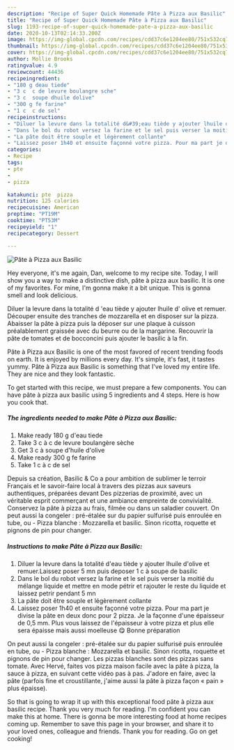 ```yaml
---
description: "Recipe of Super Quick Homemade Pâte à Pizza aux Basilic"
title: "Recipe of Super Quick Homemade Pâte à Pizza aux Basilic"
slug: 1193-recipe-of-super-quick-homemade-pate-a-pizza-aux-basilic
date: 2020-10-13T02:14:33.200Z
image: https://img-global.cpcdn.com/recipes/cdd37c6e1204ee80/751x532cq70/pate-a-pizza-aux-basilic-photo-principale-de-la-recette.jpg
thumbnail: https://img-global.cpcdn.com/recipes/cdd37c6e1204ee80/751x532cq70/pate-a-pizza-aux-basilic-photo-principale-de-la-recette.jpg
cover: https://img-global.cpcdn.com/recipes/cdd37c6e1204ee80/751x532cq70/pate-a-pizza-aux-basilic-photo-principale-de-la-recette.jpg
author: Mollie Brooks
ratingvalue: 4.9
reviewcount: 44436
recipeingredient:
- "180 g deau tiede"
- "3 c  c de levure boulangre sche"
- "3 c  soupe dhuile dolive"
- "300 g fe farine"
- "1 c  c de sel"
recipeinstructions:
- "Diluer la levure dans la totalité d&#39;eau tiède y ajouter lhuile d&#39;olive et remuer.Laissez poser 5 mn puis deposer 1 c à soupe de basilic"
- "Dans le bol du robot versez la farine et le sel puis verser la moitié du mélange liquide et mettre en mode pétrir et rajouter le reste du liquide et laissez petrir pendant 5 mn"
- "La pâte doit être souple et légèrement collante"
- "Laissez poser 1h40 et ensuite façonné votre pizza. Pour ma part je divise la pâte en deux donc pour 2 pizza. Je la façonne d&#39;une épaisseur de 0,5 mm. Plus vous laissez de l&#39;épaisseur à votre pizza et plus elle sera épaisse mais aussi moelleuse 😋 Bonne préparation"
categories:
- Recipe
tags:
- pte
- 
- pizza

katakunci: pte  pizza 
nutrition: 125 calories
recipecuisine: American
preptime: "PT19M"
cooktime: "PT53M"
recipeyield: "1"
recipecategory: Dessert

---
```



![Pâte à Pizza aux Basilic](https://img-global.cpcdn.com/recipes/cdd37c6e1204ee80/751x532cq70/pate-a-pizza-aux-basilic-photo-principale-de-la-recette.jpg)

Hey everyone, it's me again, Dan, welcome to my recipe site. Today, I will show you a way to make a distinctive dish, pâte à pizza aux basilic. It is one of my favorites. For mine, I'm gonna make it a bit unique. This is gonna smell and look delicious.

Diluer la levure dans la totalité d &#39;eau tiède y ajouter lhuile d&#39; olive et remuer. Découper ensuite des tranches de mozzarella et en disposer sur la pizza. Abaisser la pâte à pizza puis la déposer sur une plaque à cuisson préalablement graissée avec du beurre ou de la margarine. Recouvrir la pâte de tomates et de bocconcini puis ajouter le basilic à la fin.

Pâte à Pizza aux Basilic is one of the most favored of recent trending foods on earth. It is enjoyed by millions every day. It's simple, it's fast, it tastes yummy. Pâte à Pizza aux Basilic is something that I've loved my entire life. They are nice and they look fantastic.


To get started with this recipe, we must prepare a few components. You can have pâte à pizza aux basilic using 5 ingredients and 4 steps. Here is how you cook that.

<!--inarticleads1-->

##### The ingredients needed to make Pâte à Pizza aux Basilic:

1. Make ready 180 g d&#39;eau tiede
1. Take 3 c à c de levure boulangère sèche
1. Get 3 c à soupe d&#39;huile d&#39;olive
1. Make ready 300 g fe farine
1. Take 1 c à c de sel


Depuis sa création, Basilic &amp; Co a pour ambition de sublimer le terroir Français et le savoir-faire local à travers des pizzas aux saveurs authentiques, préparées devant Des pizzerias de proximité, avec un véritable esprit commerçant et une ambiance empreinte de convivialité. Conservez la pâte à pizza au frais, filmée ou dans un saladier couvert. On peut aussi la congeler : pré-étalée sur du papier sulfurisé puis enroulée en tube, ou - Pizza blanche : Mozzarella et basilic. Sinon ricotta, roquette et pignons de pin pour changer. 

<!--inarticleads2-->

##### Instructions to make Pâte à Pizza aux Basilic:

1. Diluer la levure dans la totalité d&#39;eau tiède y ajouter lhuile d&#39;olive et remuer.Laissez poser 5 mn puis deposer 1 c à soupe de basilic
1. Dans le bol du robot versez la farine et le sel puis verser la moitié du mélange liquide et mettre en mode pétrir et rajouter le reste du liquide et laissez petrir pendant 5 mn
1. La pâte doit être souple et légèrement collante
1. Laissez poser 1h40 et ensuite façonné votre pizza. Pour ma part je divise la pâte en deux donc pour 2 pizza. Je la façonne d&#39;une épaisseur de 0,5 mm. Plus vous laissez de l&#39;épaisseur à votre pizza et plus elle sera épaisse mais aussi moelleuse 😋 Bonne préparation


On peut aussi la congeler : pré-étalée sur du papier sulfurisé puis enroulée en tube, ou - Pizza blanche : Mozzarella et basilic. Sinon ricotta, roquette et pignons de pin pour changer. Les pizzas blanches sont des pizzas sans tomate. Avec Hervé, faites vos pizza maison facile avec la pâte à pizza, la sauce à pizza, en suivant cette vidéo pas à pas. J&#39;adore en faire, avec la pâte (parfois fine et croustillante, j&#39;aime aussi la pâte à pizza façon « pain » plus épaisse). 

So that is going to wrap it up with this exceptional food pâte à pizza aux basilic recipe. Thank you very much for reading. I'm confident you can make this at home. There is gonna be more interesting food at home recipes coming up. Remember to save this page in your browser, and share it to your loved ones, colleague and friends. Thank you for reading. Go on get cooking!
